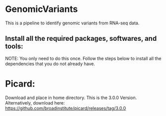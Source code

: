 # GenomicVariants
This is a pipeline to identify genomic variants from RNA-seq data. 

## Install all the required packages, softwares, and tools: 

NOTE: You only need to do this once. Follow the steps below to install all the dependencies that you do not already have. 

# Picard:
Download and place in home directory. 
This is the 3.0.0 Version. Alternatively, download here: https://github.com/broadinstitute/picard/releases/tag/3.0.0
